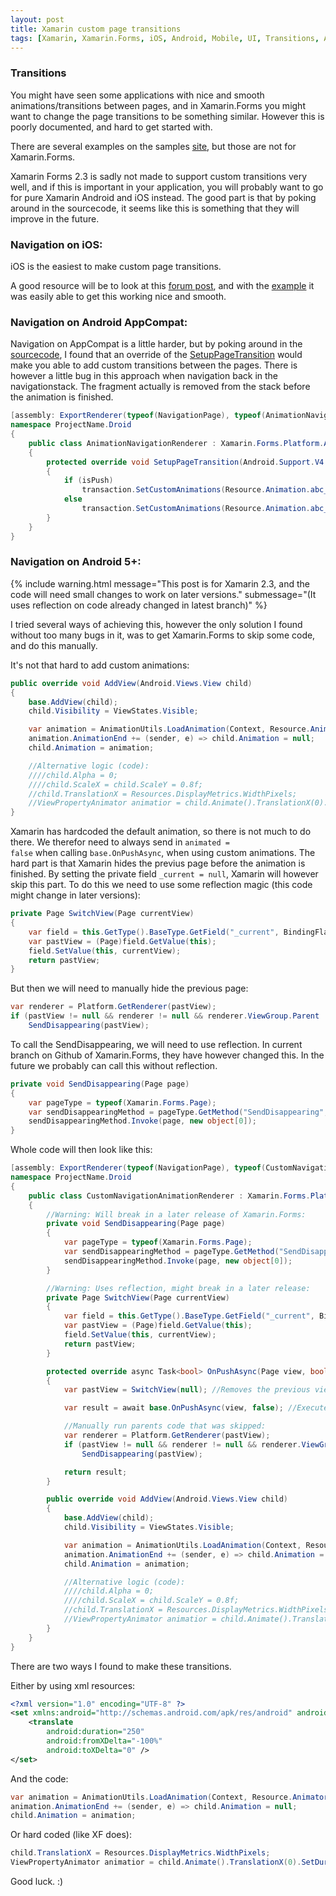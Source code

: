 ```yaml
---
layout: post
title: Xamarin custom page transitions
tags: [Xamarin, Xamarin.Forms, iOS, Android, Mobile, UI, Transitions, Animations]
---
```

### Transitions
You might have seen some applications with nice and smooth animations/transitions between pages, 
and in Xamarin.Forms you might want to change the page transitions to be something similar.
However this is poorly documented, and hard to get started with.

There are several examples on the samples [site](https://developer.xamarin.com/samples-all/), but those are not for Xamarin.Forms.

Xamarin Forms 2.3 is sadly not made to support custom transitions very well, 
and if this is important in your application, 
you will probably want to go for pure Xamarin Android and iOS instead.
The good part is that by poking around in the sourcecode, it seems like this is something that they will improve in the future.

### Navigation on iOS:
iOS is the easiest to make custom page transitions.

A good resource will be to look at this [forum post](https://forums.xamarin.com/discussion/18818/custom-page-transitions-with-xamarin-forms), and with the [example](https://gist.github.com/alexlau811/e12a8c126e6e082a5017) it was easily able to get this working nice and smooth.

### Navigation on Android AppCompat:
Navigation on AppCompat is a little harder, but by poking around in the [sourcecode](https://github.com/xamarin/Xamarin.Forms), 
I found that an override of the [SetupPageTransition](http://stackoverflow.com/questions/35593073/xamarin-appcompat-navigationpagerenderer-transitions) would make you able to add custom transitions between the pages.
There is however a little bug in this approach when navigation back in the navigationstack. The fragment actually is removed from the stack before the animation is finished.

```csharp
[assembly: ExportRenderer(typeof(NavigationPage), typeof(AnimationNavigationRenderer))]
namespace ProjectName.Droid
{
    public class AnimationNavigationRenderer : Xamarin.Forms.Platform.Android.AppCompat.NavigationPageRenderer
    {
        protected override void SetupPageTransition(Android.Support.V4.App.FragmentTransaction transaction, bool isPush)
        {
            if (isPush)
                transaction.SetCustomAnimations(Resource.Animation.abc_slide_in_top, 0, 0, Resource.Animation.abc_slide_out_top);
            else
                transaction.SetCustomAnimations(Resource.Animation.abc_slide_in_top, 0, 0, Resource.Animation.abc_slide_out_top);
        }
    }
}
```

### Navigation on Android 5+:

{% include warning.html message="This post is for Xamarin 2.3, and the code will need small changes to work on later versions." submessage="(It uses reflection on code already changed in latest branch)" %}

I tried several ways of achieving this, however the only solution I found without too many bugs in it, was to get Xamarin.Forms to skip some code, and do this manually.

It's not that hard to add custom animations:

```csharp
public override void AddView(Android.Views.View child)
{
    base.AddView(child);
    child.Visibility = ViewStates.Visible;

    var animation = AnimationUtils.LoadAnimation(Context, Resource.Animator.transition_from_left);
    animation.AnimationEnd += (sender, e) => child.Animation = null;
    child.Animation = animation;

    //Alternative logic (code):
    ////child.Alpha = 0;
    ////child.ScaleX = child.ScaleY = 0.8f;
    //child.TranslationX = Resources.DisplayMetrics.WidthPixels;
    //ViewPropertyAnimator animatior = child.Animate().TranslationX(0).SetDuration(200); //.ScaleX(1).ScaleY(1).Alpha(1)
}
```

Xamarin has hardcoded the default animation, so there is not much to do there. We therefor need to always send in <code>animated = false</code> when calling <code>base.OnPushAsync</code>, when using custom animations.
The hard part is that Xamarin hides the previus page before the animation is finished.
By setting the private field <code>_current = null</code>, Xamarin will however skip this part.
To do this we need to use some reflection magic (this code might change in later versions):

```csharp
private Page SwitchView(Page currentView)
{
    var field = this.GetType().BaseType.GetField("_current", BindingFlags.NonPublic | BindingFlags.Instance);
    var pastView = (Page)field.GetValue(this);
    field.SetValue(this, currentView);
    return pastView;
}
```

But then we will need to manually hide the previous page:

```csharp
var renderer = Platform.GetRenderer(pastView);
if (pastView != null && renderer != null && renderer.ViewGroup.Parent != null)
    SendDisappearing(pastView);
```

To call the SendDisappearing, we will need to use reflection.
In current branch on Github of Xamarin.Forms, they have however changed this.
In the future we probably can call this without reflection.

```csharp
private void SendDisappearing(Page page)
{
    var pageType = typeof(Xamarin.Forms.Page);
    var sendDisappearingMethod = pageType.GetMethod("SendDisappearing", BindingFlags.NonPublic | BindingFlags.Instance);
    sendDisappearingMethod.Invoke(page, new object[0]);
}
```

Whole code will then look like this:

```csharp
[assembly: ExportRenderer(typeof(NavigationPage), typeof(CustomNavigationAnimationRenderer))]
namespace ProjectName.Droid
{
    public class CustomNavigationAnimationRenderer : Xamarin.Forms.Platform.Android.NavigationRenderer
    {
        //Warning: Will break in a later release of Xamarin.Forms:
        private void SendDisappearing(Page page)
        {
            var pageType = typeof(Xamarin.Forms.Page);
            var sendDisappearingMethod = pageType.GetMethod("SendDisappearing", BindingFlags.NonPublic | BindingFlags.Instance);
            sendDisappearingMethod.Invoke(page, new object[0]);
        }

        //Warning: Uses reflection, might break in a later release:
        private Page SwitchView(Page currentView)
        {
            var field = this.GetType().BaseType.GetField("_current", BindingFlags.NonPublic | BindingFlags.Instance);
            var pastView = (Page)field.GetValue(this);
            field.SetValue(this, currentView);
            return pastView;
        }

        protected override async Task<bool> OnPushAsync(Page view, bool animated)
        {
            var pastView = SwitchView(null); //Removes the previous view from parent (NavigationRenderer).

            var result = await base.OnPushAsync(view, false); //Execute code.

            //Manually run parents code that was skipped:
            var renderer = Platform.GetRenderer(pastView);
            if (pastView != null && renderer != null && renderer.ViewGroup.Parent != null)
                SendDisappearing(pastView);

            return result;
        }

        public override void AddView(Android.Views.View child)
        {
            base.AddView(child);
            child.Visibility = ViewStates.Visible;

            var animation = AnimationUtils.LoadAnimation(Context, Resource.Animator.transition_from_left);
            animation.AnimationEnd += (sender, e) => child.Animation = null;
            child.Animation = animation;

            //Alternative logic (code):
            ////child.Alpha = 0;
            ////child.ScaleX = child.ScaleY = 0.8f;
            //child.TranslationX = Resources.DisplayMetrics.WidthPixels;
            //ViewPropertyAnimator animatior = child.Animate().TranslationX(0).SetDuration(200); //.ScaleX(1).ScaleY(1).Alpha(1)
        }
    }
}
```

There are two ways I found to make these transitions.

Either by using xml resources:

```xml
<?xml version="1.0" encoding="UTF-8" ?>
<set xmlns:android="http://schemas.android.com/apk/res/android" android:fillAfter="true" >
    <translate
        android:duration="250"
        android:fromXDelta="-100%"
        android:toXDelta="0" />
</set>
```

And the code:

```csharp
var animation = AnimationUtils.LoadAnimation(Context, Resource.Animator.transition_from_left);
animation.AnimationEnd += (sender, e) => child.Animation = null;
child.Animation = animation;
```

Or hard coded (like XF does):

```csharp
child.TranslationX = Resources.DisplayMetrics.WidthPixels;
ViewPropertyAnimator animatior = child.Animate().TranslationX(0).SetDuration(200);
```

Good luck. :)
